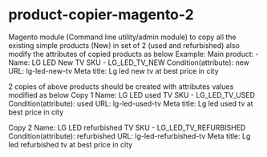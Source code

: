 # product-copier-magento-2
Magento module (Command line utility/admin module) to copy all the existing simple products (New) in set of 2 (used and refurbished) also modify the attributes of copied products as below
Example:
Main product: -
Name: LG LED New TV 
SKU - LG_LED_TV_NEW
Condition(attribute): new 
URL: lg-led-new-tv
Meta title: Lg led new tv at best price in city 

2 copies of above products should be created with attributes values modified as below 
Copy 1 
Name: LG LED used TV 
SKU - LG_LED_TV_USED 
Condition(attribute): used 
URL: lg-led-used-tv 
Meta title: Lg led used tv at best price in city 

Copy 2 
Name: LG LED refurbished TV 
SKU - LG_LED_TV_REFURBISHED 
Condition(attribute): refurbished 
URL: lg-led-refurbished-tv 
Meta title: Lg led refurbished tv at best price in city 
